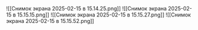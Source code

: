 ![[Снимок экрана 2025-02-15 в 15.14.25.png]]
![[Снимок экрана 2025-02-15 в 15.15.15.png]]
![[Снимок экрана 2025-02-15 в 15.15.27.png]]
![[Снимок экрана 2025-02-15 в 15.15.52.png]]

